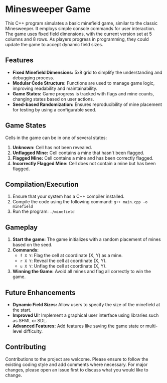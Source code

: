 # Minesweeper Game

This C++ program simulates a basic minefield game, similar to the classic Minesweeper. It employs simple console commands for user interaction. The game uses fixed field dimensions, with the current version set at 5 columns and 8 rows. As players progress in programming, they could update the game to accept dynamic field sizes.

## Features
- **Fixed Minefield Dimensions:** 5x8 grid to simplify the understanding and debugging process.
- **Modular Code Structure:** Functions are used to manage game logic, improving readability and maintainability.
- **Game States:** Game progress is tracked with flags and mine counts, changing states based on user actions.
- **Seed-based Randomization:** Ensures reproducibility of mine placement for testing by using a configurable seed.

## Game States
Cells in the game can be in one of several states:
1. **Unknown:** Cell has not been revealed.
2. **Unflagged Mine:** Cell contains a mine that hasn't been flagged.
3. **Flagged Mine:** Cell contains a mine and has been correctly flagged.
4. **Incorrectly Flagged Mine:** Cell does not contain a mine but has been flagged.

## Compilation/Execution
1. Ensure that your system has a C++ compiler installed.
2. Compile the code using the following command: ```g++ main.cpp -o minefield```
3. Run the program: ```./minefield```

## Gameplay
1. **Start the game:** The game initializes with a random placement of mines based on the seed.
2. **Commands:**
   - ```f X Y```: Flag the cell at coordinate (X, Y) as a mine.
   - ```r X Y```: Reveal the cell at coordinate (X, Y).
   - ```u X Y```: Unflag the cell at coordinate (X, Y).
3. **Winning the Game:** Avoid all mines and flag all correctly to win the game.

## Future Enhancements
- **Dynamic Field Sizes:** Allow users to specify the size of the minefield at the start.
- **Improved UI:** Implement a graphical user interface using libraries such as SFML or SDL.
- **Advanced Features:** Add features like saving the game state or multi-level difficulty.

## Contributing
Contributions to the project are welcome. Please ensure to follow the existing coding style and add comments where necessary. For major changes, please open an issue first to discuss what you would like to change.
